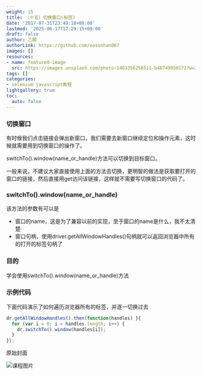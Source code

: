 ```yaml
---
weight: 15
title: （十五）切换窗口(标签)
date: '2017-07-31T23:49:18+08:00'
lastmod: '2025-06-17T17:29:15+08:00'
draft: false
author: 乙醇
authorLink: https://github.com/easonhan007
images: []
resources:
- name: featured-image
  src: https://images.unsplash.com/photo-1483356256511-b48749959172?w=300
tags: []
categories:
- selenium javascript教程
lightgallery: true
toc:
  auto: false
---
```




### 切换窗口

有时候我们点击链接会弹出新窗口，我们需要去新窗口继续定位和操作元素，这时候就需要用到切换窗口的操作了。

switchTo().window(name_or_handle)方法可以切换到目标窗口。

一般来说，不建议大家直接使用上面的方法去切换，更明智的做法是获取要打开的窗口的链接，然后直接用get访问该链接，这样就不需要写切换窗口的代码了。


### switchTo().window(name_or_handle)

该方法的参数有可以是

* 窗口的name，这是为了兼容以前的实现，至于窗口的name是什么，我不太清楚
* 窗口句柄，使用driver.getAllWindowHandles()句柄就可以返回浏览器中所有的打开的标签句柄了

### 目的

学会使用switchTo().window(name_or_handle)方法

### 示例代码

下面代码演示了如何遍历浏览器所有的标签，并逐一切换过去

```javascript
dr.getAllWindowHandles().then(function(handles) }{
  for (var i = 0; i < handles.length; i++) {
    dr.switchTo().window(handles[i]);
  }
});

```




原始封面

![课程图片](https://images.unsplash.com/photo-1483356256511-b48749959172?w=300)

